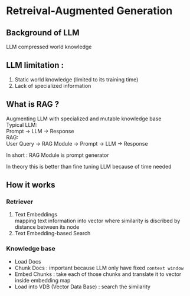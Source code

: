 # Retreival-Augmented Generation
## Background of LLM
LLM compressed world knowledge
## LLM limitation :
1. Static world knowledge (limited to its training time)
2. Lack of specialized information 
## What is RAG ?
Augmenting LLM with specialized and mutable knowledge base\
Typical LLM:\
Prompt -> LLM -> Response\
RAG:\
User Query -> RAG Module -> Prompt -> LLM -> Response

In short : RAG Module is prompt generator

In theory this is better than fine tuning LLM because of time needed

## How it works
### Retriever
1. Text Embeddings\
mapping text information into vector where similarity is discribed by distance between its node
2. Text Embedding-based Search
### Knowledge base
- Load Docs
- Chunk Docs : important because LLM only have fixed `context window`
- Embed Chunks : take each of those chunks and translate it to vector inside embedding map
- Load into VDB (Vector Data Base) : search the similarity
